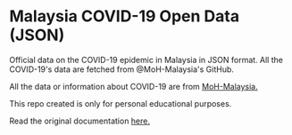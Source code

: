# Malaysia COVID-19 Open Data (JSON)

Official data on the COVID-19 epidemic in Malaysia in JSON format. All the COVID-19's data are fetched from @MoH-Malaysia's GitHub.

All the data or information about COVID-19 are from [MoH-Malaysia.](https://github.com/MoH-Malaysia)

This repo created is only for personal educational purposes.

Read the original documentation [here.](https://github.com/MoH-Malaysia/covid19-public)

